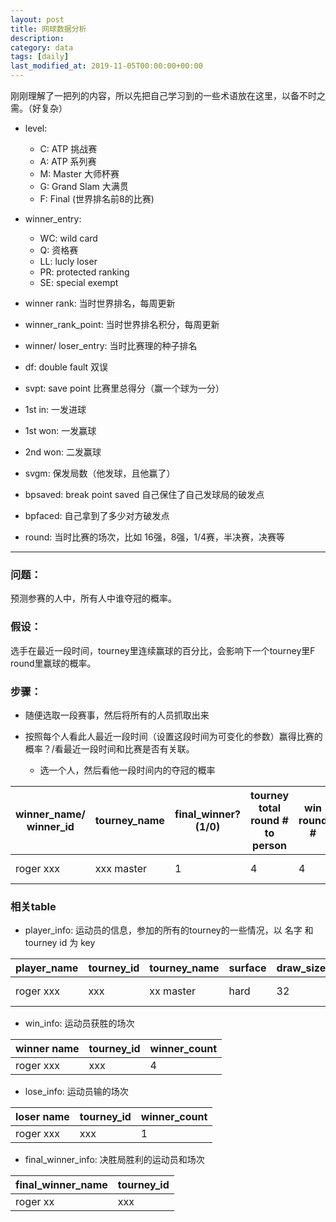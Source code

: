 ```yaml
---
layout: post
title: 网球数据分析
description: 
category: data
tags: [daily]
last_modified_at: 2019-11-05T00:00:00+00:00
---
```



刚刚理解了一把列的内容，所以先把自己学习到的一些术语放在这里，以备不时之需。（好复杂）

- level: 

    - C: ATP 挑战赛
    - A: ATP 系列赛
    - M: Master 大师杯赛
    - G: Grand Slam 大满贯
    - F: Final (世界排名前8的比赛)

- winner_entry: 

    - WC: wild card
    - Q: 资格赛
    - LL: lucly loser
    - PR: protected ranking
    - SE: special exempt

- winner rank: 当时世界排名，每周更新

- winner_rank_point: 当时世界排名积分，每周更新

- winner/ loser_entry: 当时比赛理的种子排名

- df: double fault 双误

- svpt: save point 比赛里总得分（赢一个球为一分）

- 1st in: 一发进球

- 1st won: 一发赢球

- 2nd won: 二发赢球

- svgm: 保发局数（他发球，且他赢了）

- bpsaved: break point saved 自己保住了自己发球局的破发点

- bpfaced: 自己拿到了多少对方破发点

- round: 当时比赛的场次，比如 16强，8强，1/4赛，半决赛，决赛等

<hr>

### 问题：

预测参赛的人中，所有人中谁夺冠的概率。

### 假设：

选手在最近一段时间，tourney里连续赢球的百分比，会影响下一个tourney里F round里赢球的概率。

### 步骤：

- 随便选取一段赛事，然后将所有的人员抓取出来

- 按照每个人看此人最近一段时间（设置这段时间为可变化的参数）赢得比赛的概率？/看最近一段时间和比赛是否有关联。

    - 选一个人，然后看他一段时间内的夺冠的概率

|winner_name/ winner_id | tourney_name |final_winner? (1/0) | tourney total round # to person | win round # |lose round # | tourney date| surface |
|--- | --- | ---| ---| --- | --- |--- |--- |
|roger xxx | xxx master| 1 | 4 | 4 |0 | 2019-01-01| hard |

### 相关table

- player_info: 运动员的信息，参加的所有的tourney的一些情况，以 名字 和 tourney id 为 key

|player_name | tourney_id| tourney_name |surface | draw_size | tourney_date |
|--- | --- | ---| ---| --- | --- |
|roger xxx | xxx | xx master| hard| 32 | 2019-01-01 |


- win_info: 运动员获胜的场次

|winner name | tourney_id| winner_count |
|--- | --- | ---| 
|roger xxx | xxx | 4| 

- lose_info: 运动员输的场次

|loser name | tourney_id| winner_count |
|--- | --- | ---| 
|roger xxx | xxx | 1| 


- final_winner_info: 决胜局胜利的运动员和场次

|final_winner_name | tourney_id| 
|--- | --- | 
|roger xx | xxx | 

